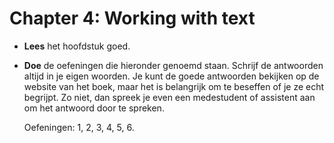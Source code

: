 # Chapter 4: Working with text

- **Lees** het hoofdstuk goed.

- **Doe** de oefeningen die hieronder genoemd staan. Schrijf de antwoorden altijd in je eigen woorden. Je kunt de goede antwoorden bekijken op de website van het boek, maar het is belangrijk om te beseffen of je ze echt begrijpt. Zo niet, dan spreek je even een medestudent of assistent aan om het antwoord door te spreken.

    Oefeningen: 1, 2, 3, 4, 5, 6.
